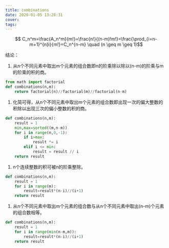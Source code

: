 ```yaml
---
title: combinations
date: 2020-01-05 13:28:31
cover:
tags:
---
```



$$ C_n^m=\frac{A_n^m}{m!}=\frac{n!}{(n-m)!m!}=\frac{\prod_{i=n-m+1}^{n}i}{m!}=C_n^{n-m} \quad (n \geq m \geq 1)$$

结论：
1. 从n个不同元素中取出m个元素的组合数即n的阶乘除以除以(n-m)的阶乘与m的阶乘的积的商。

```py
from math import factorial
def combinations(n,m):
    return factorial(n)//factorial(m)//factorial(n-m)
```

1. 化简可得，从n个不同元素中取出m个元素的组合数即出现一次的偏大整数的积除以出现三次的偏小整数的积的商。

```py
def combinations(n,m):
    result = 1
    min,max=sorted((m,n-m))
    for i in range(n,0,-1):
        if i>max:
            result *= i
        elif i <= min:
            result = result // i
    return result
```

1. n个连续整数的积可被n的阶乘整除。

```py
def combinations(n,m):
    result = 1
    for i in range(m):
        result=result*(n-i)//(i+1)
    return result
```

1. 从n个不同元素中取出m个元素的组合数与从n个不同元素中取出(n-m)个元素的组合数相等。

```py
def combinations(n,m):
    result = 1
    for i in range(min(n-m,m)):
        result=result*(n-i)//(i+1)
    return result
```